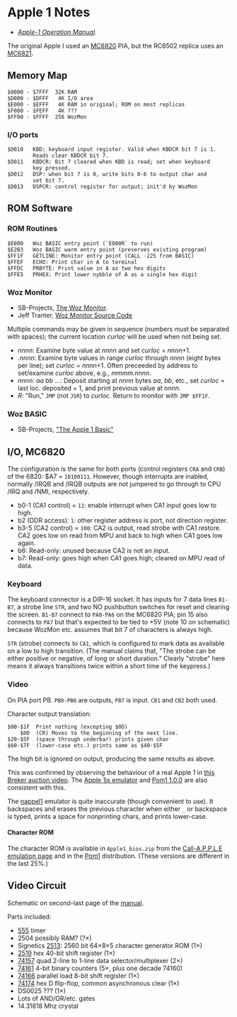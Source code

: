 Apple 1 Notes
=============

- [_Apple-1 Operation Manual_][a1man].

The original Apple I used an [MC6820] PIA, but the RC6502 replica uses
an [MC6821].


Memory Map
----------

    $0000 - $7FFF  32K RAM
    $D000 - $DFFF   4K I/O area
    $E000 - $EFFF   4K RAM in original; ROM on most replicas
    $F000 - $FEFF   4K ???
    $FF00 - $FFFF  256 WozMon

### I/O ports

    $D010   KBD: keyboard input register. Valid when KBDCR bit 7 is 1.
            Reads clear KBDCR bit 7.
    $D011   KBDCR: Bit 7 cleared when KBD is read; set when keyboard
            key pressed.
    $D012   DSP: when bit 7 is 0, write bits 0-6 to output char and
            set bit 7.
    $D013   DSPCR: control register for output; init'd by WozMon


ROM Software
------------

### ROM Routines

    $E000   Woz BASIC entry point (`E000R` to run)
    $E2B3   Woz BASIC warm entry point (preserves existing program)
    $FF1F   GETLINE: Monitor entry point (CALL -225 from BASIC)
    $FFEF   ECHO: Print char in A to terminal
    $FFDC   PRBYTE: Print value in A as two hex digits
    $FFE5   PRHEX: Print lower nybble of A as a single hex digit

### Woz Monitor

- SB-Projects, [The Woz Monitor][sbp-wozmon].
- Jeff Tranter, [Woz Monitor Source Code][jt-wozmon]

Multiple commands may be given in sequence (numbers must be separated
with spaces); the current location _curloc_ will be used when not
being set.

- _nnnn_: Examine byte value at _nnnn_ and set _curloc_ = _nnnn_+1.
- _.nnnn_: Examine byte values in range _curloc_ through _nnnn_ (eight
  bytes per line); set _curloc_ = _nnnn_+1. Often preceeded by address
  to set/examine _curloc_ above, e.g., _mmmm.nnnn_.
- _nnnn: aa bb ..._: Deposit starting at _nnnn_ bytes _aa_, _bb_,
  etc., set _curloc_ = last loc. deposited + 1, and print previous
  value at _nnnn_.
- _R_: "Run," `JMP` (not `JSR`) to _curloc_. Return to monitor with
  `JMP $FF1F`.

### Woz BASIC

- SB-Projects, ["The Apple 1 Basic"][sbp-basic]


I/O, MC6820
-----------

The configuration is the same for both ports (control registers `CRA`
and `CRB`) of the 6820: $A7 = `10100111`. However, though interrupts
are inabled, normally /IRQB and /IRQB outputs are not jumpered to go
through to CPU /IRQ and /NMI, respectively.

- b0-1 (CA1 control) = `11`: enable interrupt when CA1 input goes low to high.
- b2 (DDR access): `1`: other register address is port, not direction register.
- b3-5 (CA2 control) = `100`: CA2 is output, read strobe with CA1 restore.
  CA2 goes low on read from MPU and back to high when CA1 goes low again.
- b6: Read-only: unused because CA2 is not an input.
- b7: Read-only: goes high when CA1 goes high; cleared on MPU read of data.

### Keyboard

The keyboard connector is a DIP-16 socket. It has inputs for 7 data
lines `B1-B7`, a strobe line `STR`, and two NO pushbutton switches for
reset and clearing the screen. `B1-B7` connect to `PA0-PA6` on the
MC6820 PIA; pin 15 also connects to `PA7` but that's expected to be
tied to +5V (note 10 on schematic) because WozMon etc. assumes that
bit 7 of characters is always high.

`STR` (strobe) connects to `CA1`, which is configured to mark data as
available on a low to high transition. (The manual claims that, "The
strobe can be either positive or negative, of long or short duration."
Clearly "strobe" here means it always transitions twice within a short
time of the keypress.)

### Video

On PIA port PB. `PB0-PB6` are outputs, `PB7` is input. `CB1` and `CB2`
both used.

Character output translation:

    $00-$1F  Print nothing (excepting $0D)
        $0D  (CR) Moves to the beginning of the next line.
    $20-$5F  (space through underbar) prints given char
    $60-$7F  (lower-case etc.) prints same as $40-$5F

The high bit is ignored on output, producing the same results as above.

This was confirmed by observing the behaviour of a real Apple 1 in
[this Breker auction video][breker]. The [Apple 1js emulator][a1js]
and [Pom1 1.0.0][pom1] are also consistent with this.

The [nappel1] emulator is quite inaccurate (though convenient to use).
It backspaces and erases the previous character when either `_` or
backspace is typed, prints a space for nonprinting chars, and prints
lower-case.

#### Character ROM

The character ROM is available in `Apple1_bios.zip` from the
[Call-A.P.P.L.E emulation page][ca-emul] and in the [Pom1]
distribution. (These versions are different in the last 25%.)


Video Circuit
-------------

Schematic on second-last page of the [manual][a1man].

Parts included:
- [555] timer
- 2504 possibly RAM? (?×)
- Signetics [2513]: 2560 bit 64×8×5 character generator ROM (1×)
- [2519] hex 40-bit shift register (1×)
- [74157] quad 2-line to 1-line data selector/multiplexer (2×)
- [74161] 4-bit binary counters (5×, plus one decade 74160)
- [74166] parallel load 8-bit shift register (1×)
- [74174] hex D flip-flop, common asynchronous clear (1×)
- DS0025 ??? (1×)
- Lots of AND/OR/etc. gates
- 14.31818 Mhz crystal



<!-------------------------------------------------------------------->
[MC6820]: http://archive.pcjs.org/pubs/c1p/datasheets/pdfs/MC6820.pdf
[MC6821]: http://archive.pcjs.org/pubs/c1p/datasheets/pdfs/MC6821.pdf
[a1man]: https://www.applefritter.com/files/a1man.pdf
[jt-wozmon]: https://github.com/jefftranter/6502/tree/master/asm/wozmon
[sbp-basic]: https://www.sbprojects.net/projects/apple1/a1basic.php
[sbp-wozmon]: https://www.sbprojects.net/projects/apple1/wozmon.php

[a1js]: https://www.scullinsteel.com/apple1/
[breker]: https://youtu.be/wTgyll6IqJY?t=33
[ca-emul]: https://www.callapple.org/soft/ap1/emul.html
[nappel1]: https://github.com/nobuh/napple1
[pom1]: http://pom1.sourceforge.net/

[2513]: https://www.applefritter.com/files/signetics2513.pdf
[2513b]: https://www.datasheetarchive.com/pdf/download.php?id=5065adad5e4757ac90073038091de3931e7380&type=M&term=2513
[2519]: https://www.applefritter.com/files/signetics2519.pdf
[555]: http://www.ti.com/lit/gpn/sn74s175
[74157]: http://www.ti.com/lit/gpn/sn74ls157
[74160]: http://www.ti.com/lit/gpn/sn74ls161a
[74161]: http://www.ti.com/lit/gpn/sn74ls161a
[74166]: http://www.ti.com/lit/gpn/sn54ls166a
[74174]: http://www.ti.com/lit/gpn/sn74s175
